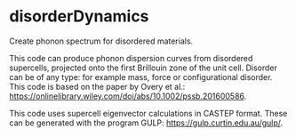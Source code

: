 # disorderDynamics
Create phonon spectrum for disordered materials.

This code can produce phonon dispersion curves from disordered supercells, projected onto the first Brillouin zone of the unit cell.
Disorder can be of any type: for example mass, force or configurational disorder.
This code is based on the paper by Overy et al.: https://onlinelibrary.wiley.com/doi/abs/10.1002/pssb.201600586.

This code uses supercell eigenvector calculations in CASTEP format. These can be generated with the program GULP: https://gulp.curtin.edu.au/gulp/.

